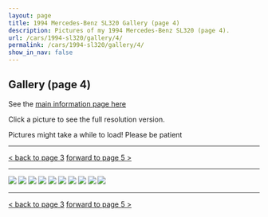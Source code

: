 ```yaml
---
layout: page
title: 1994 Mercedes-Benz SL320 Gallery (page 4)
description: Pictures of my 1994 Mercedes-Benz SL320 (page 4).
url: /cars/1994-sl320/gallery/4/
permalink: /cars/1994-sl320/gallery/4/
show_in_nav: false
---
```


## Gallery (page 4)

See the [main information page here](/cars/1994-sl320/)

Click a picture to see the full resolution version.

Pictures might take a while to load! Please be patient

<hr>

[< back to page 3](/cars/1994-sl320/gallery/3/)
[forward to page 5 >](/cars/1994-sl320/gallery/5/)

<hr>

<a href="/assets/cars-1994-sl320/sl031.jpg"><image src="/assets/cars-1994-sl320/sl031.jpg" /></a>
<a href="/assets/cars-1994-sl320/sl032.jpg"><image src="/assets/cars-1994-sl320/sl032.jpg" /></a>
<a href="/assets/cars-1994-sl320/sl033.jpg"><image src="/assets/cars-1994-sl320/sl033.jpg" /></a>
<a href="/assets/cars-1994-sl320/sl034.jpg"><image src="/assets/cars-1994-sl320/sl034.jpg" /></a>
<a href="/assets/cars-1994-sl320/sl035.jpg"><image src="/assets/cars-1994-sl320/sl035.jpg" /></a>
<a href="/assets/cars-1994-sl320/sl036.jpg"><image src="/assets/cars-1994-sl320/sl036.jpg" /></a>
<a href="/assets/cars-1994-sl320/sl037.jpg"><image src="/assets/cars-1994-sl320/sl037.jpg" /></a>
<a href="/assets/cars-1994-sl320/sl038.jpg"><image src="/assets/cars-1994-sl320/sl038.jpg" /></a>
<a href="/assets/cars-1994-sl320/sl039.jpg"><image src="/assets/cars-1994-sl320/sl039.jpg" /></a>
<a href="/assets/cars-1994-sl320/sl040.jpg"><image src="/assets/cars-1994-sl320/sl040.jpg" /></a>

<hr>

[< back to page 3](/cars/1994-sl320/gallery/3/)
[forward to page 5 >](/cars/1994-sl320/gallery/5/)
